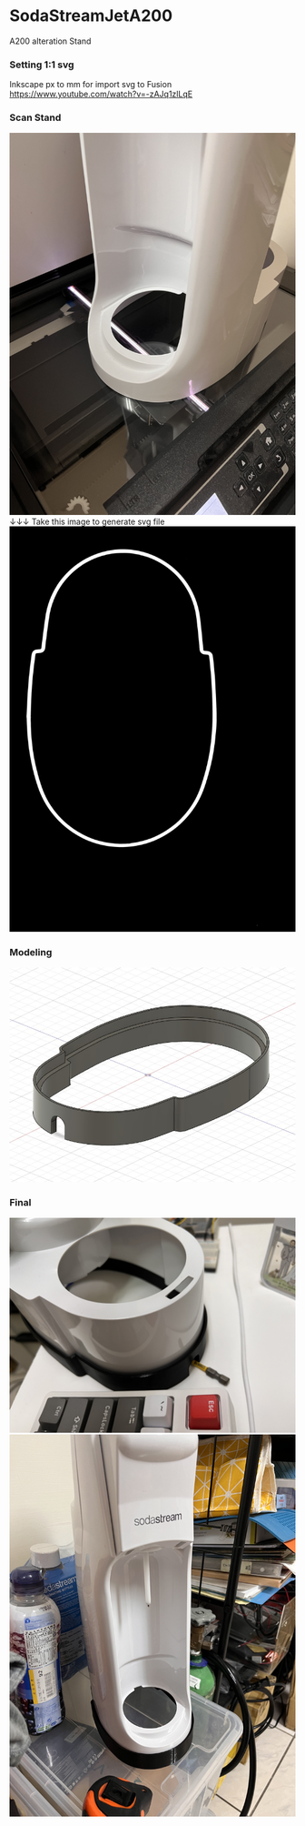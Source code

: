 # SodaStreamJetA200
A200 alteration Stand
### Setting 1:1 svg
Inkscape px to mm for import svg to Fusion   
https://www.youtube.com/watch?v=-zAJq1zlLqE
### Scan Stand
![Image](https://github.com/tomoffice/SodaStreamJetA200/blob/main/S__15475029.jpg)  
↓↓↓ Take this image to generate svg file
![Image](https://github.com/tomoffice/SodaStreamJetA200/blob/main/img004.jpg) 
### Modeling
![Image](https://github.com/tomoffice/SodaStreamJetA200/blob/main/1688019386199.jpg) 
### Final
![Image](https://github.com/tomoffice/SodaStreamJetA200/blob/main/S__15475081.jpg) 
![Image](https://github.com/tomoffice/SodaStreamJetA200/blob/main/S__15475083.jpg) 
 
